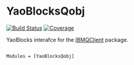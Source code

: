 # YaoBlocksQobj

[![Build Status](https://github.com/QuantumBFS/YaoBlocksQobj.jl/workflows/CI/badge.svg)](https://github.com/QuantumBFS/YaoBlocksQobj.jl/actions)
[![Coverage](https://codecov.io/gh/QuantumBFS/YaoBlocksQobj.jl/branch/master/graph/badge.svg)](https://codecov.io/gh/QuantumBFS/YaoBlocksQobj.jl)

YaoBlocks interafce for the [IBMQClient](https://github.com/QuantumBFS/IBMQClient.jl) package.

```@index
```

```@autodocs
Modules = [YaoBlocksQobj]
```
